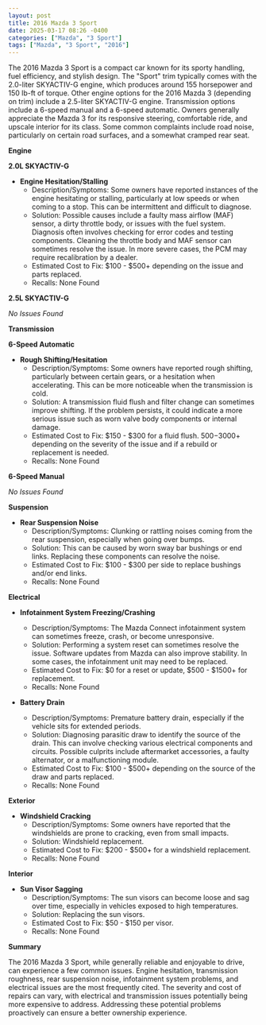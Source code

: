 ```yaml
---
layout: post
title: 2016 Mazda 3 Sport
date: 2025-03-17 08:26 -0400
categories: ["Mazda", "3 Sport"]
tags: ["Mazda", "3 Sport", "2016"]
---
```

The 2016 Mazda 3 Sport is a compact car known for its sporty handling, fuel efficiency, and stylish design. The "Sport" trim typically comes with the 2.0-liter SKYACTIV-G engine, which produces around 155 horsepower and 150 lb-ft of torque. Other engine options for the 2016 Mazda 3 (depending on trim) include a 2.5-liter SKYACTIV-G engine. Transmission options include a 6-speed manual and a 6-speed automatic. Owners generally appreciate the Mazda 3 for its responsive steering, comfortable ride, and upscale interior for its class. Some common complaints include road noise, particularly on certain road surfaces, and a somewhat cramped rear seat.

**Engine**

**2.0L SKYACTIV-G**

*   **Engine Hesitation/Stalling**
    *   Description/Symptoms: Some owners have reported instances of the engine hesitating or stalling, particularly at low speeds or when coming to a stop. This can be intermittent and difficult to diagnose.
    *   Solution: Possible causes include a faulty mass airflow (MAF) sensor, a dirty throttle body, or issues with the fuel system. Diagnosis often involves checking for error codes and testing components. Cleaning the throttle body and MAF sensor can sometimes resolve the issue. In more severe cases, the PCM may require recalibration by a dealer.
    *   Estimated Cost to Fix: $100 - $500+ depending on the issue and parts replaced.
    *   Recalls: None Found

**2.5L SKYACTIV-G**

*No Issues Found*

**Transmission**

**6-Speed Automatic**

*   **Rough Shifting/Hesitation**
    *   Description/Symptoms: Some owners have reported rough shifting, particularly between certain gears, or a hesitation when accelerating. This can be more noticeable when the transmission is cold.
    *   Solution: A transmission fluid flush and filter change can sometimes improve shifting. If the problem persists, it could indicate a more serious issue such as worn valve body components or internal damage.
    *   Estimated Cost to Fix: $150 - $300 for a fluid flush. $500-$3000+ depending on the severity of the issue and if a rebuild or replacement is needed.
    *   Recalls: None Found

**6-Speed Manual**

*No Issues Found*

**Suspension**

*   **Rear Suspension Noise**
    *   Description/Symptoms: Clunking or rattling noises coming from the rear suspension, especially when going over bumps.
    *   Solution: This can be caused by worn sway bar bushings or end links. Replacing these components can resolve the noise.
    *   Estimated Cost to Fix: $100 - $300 per side to replace bushings and/or end links.
    *   Recalls: None Found

**Electrical**

*   **Infotainment System Freezing/Crashing**
    *   Description/Symptoms: The Mazda Connect infotainment system can sometimes freeze, crash, or become unresponsive.
    *   Solution: Performing a system reset can sometimes resolve the issue. Software updates from Mazda can also improve stability. In some cases, the infotainment unit may need to be replaced.
    *   Estimated Cost to Fix: $0 for a reset or update, $500 - $1500+ for replacement.
    *   Recalls: None Found

*   **Battery Drain**
    *   Description/Symptoms: Premature battery drain, especially if the vehicle sits for extended periods.
    *   Solution: Diagnosing parasitic draw to identify the source of the drain. This can involve checking various electrical components and circuits. Possible culprits include aftermarket accessories, a faulty alternator, or a malfunctioning module.
    *   Estimated Cost to Fix: $100 - $500+ depending on the source of the draw and parts replaced.
    *   Recalls: None Found

**Exterior**

*   **Windshield Cracking**
    *   Description/Symptoms: Some owners have reported that the windshields are prone to cracking, even from small impacts.
    *   Solution: Windshield replacement.
    *   Estimated Cost to Fix: $200 - $500+ for a windshield replacement.
    *   Recalls: None Found

**Interior**

*   **Sun Visor Sagging**
    *   Description/Symptoms: The sun visors can become loose and sag over time, especially in vehicles exposed to high temperatures.
    *   Solution: Replacing the sun visors.
    *   Estimated Cost to Fix: $50 - $150 per visor.
    *   Recalls: None Found

**Summary**

The 2016 Mazda 3 Sport, while generally reliable and enjoyable to drive, can experience a few common issues. Engine hesitation, transmission roughness, rear suspension noise, infotainment system problems, and electrical issues are the most frequently cited. The severity and cost of repairs can vary, with electrical and transmission issues potentially being more expensive to address. Addressing these potential problems proactively can ensure a better ownership experience.

